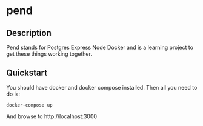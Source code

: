 # pend

## Description

Pend stands for Postgres Express Node Docker and is a learning 
project to get these things working together.

## Quickstart

You should have docker and docker compose installed.
Then all you need to do is:

```shell
docker-compose up
```

And browse to http://localhost:3000